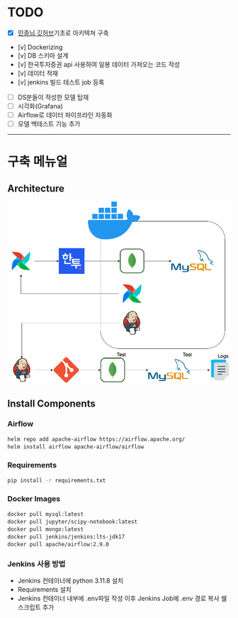 # TODO
- [x]  [민종님 깃허브](https://github.com/minjong3/Stock-price-prediction-service)기초로 아키텍쳐 구축
- [v] Dockerizing
- [v] DB 스키마 설계
- [v] 한국투자증권 api 사용하여 일봉 데이터 가져오는 코드 작성
- [v] 데이터 적재
- [v] jenkins 빌드 테스트 job 등록
- [ ] DS분들이 작성한 모델 탑재
- [ ] 시각화(Grafana)
- [ ] Airflow로 데이터 파이프라인 자동화
- [ ] 모델 백테스트 기능 추가

---
# 구축 메뉴얼
## Architecture
![](MyStock-architecture.png)
## Install Components

### Airflow
```bash
helm repo add apache-airflow https://airflow.apache.org/
helm install airflow apache-airflow/airflow
```
### Requirements
```bash
pip install -r requirements.txt
```

### Docker Images
```bash
docker pull mysql:latest
docker pull jupyter/scipy-notebook:latest
docker pull mongo:latest
docker pull jenkins/jenkins:lts-jdk17
docker pull apache/airflow:2.9.0
```

### Jenkins 사용 방법
- Jenkins 컨테이너에 python 3.11.8 설치
- Requirements 설치
- Jenkins 컨테이너 내부에 .env파일 작성 이후 Jenkins Job에 .env 경로 복사 쉘스크립트 추가